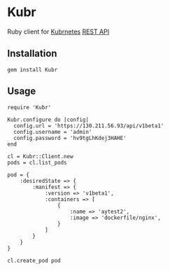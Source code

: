 Kubr
=====

Ruby client for [Kubrnetes](https://github.com/GoogleCloudPlatform/Kubrnetes) 
[REST API](http://cdn.rawgit.com/GoogleCloudPlatform/kubernetes/31a0daae3627c91bc96e1f02a6344cd76e294791/api/kubernetes.html)

Installation
------------

```
gem install Kubr
```

Usage
-----

```
require 'Kubr'

Kubr.configure do |config|
  config.url = 'https://130.211.56.93/api/v1beta1'
  config.username = 'admin'
  config.password = 'hv9tgLhKdej3HAHE'
end

cl = Kubr::Client.new
pods = cl.list_pods

pod = {
    :desiredState => {
        :manifest => {
            :version => 'v1beta1',
            :containers => [
                {
                    :name => 'aytest2',
                    :image => 'dockerfile/nginx',
                }
            ]
        }
    }
}

cl.create_pod pod
```